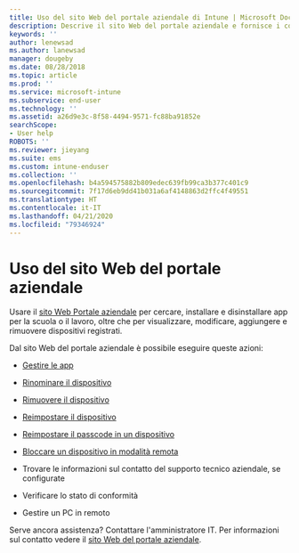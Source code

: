 ```yaml
---
title: Uso del sito Web del portale aziendale di Intune | Microsoft Docs
description: Descrive il sito Web del portale aziendale e fornisce i collegamenti alle procedure per le attività che possono eseguire gli utenti finali nel sito Web
keywords: ''
author: lenewsad
ms.author: lanewsad
manager: dougeby
ms.date: 08/28/2018
ms.topic: article
ms.prod: ''
ms.service: microsoft-intune
ms.subservice: end-user
ms.technology: ''
ms.assetid: a26d9e3c-8f58-4494-9571-fc88ba91852e
searchScope:
- User help
ROBOTS: ''
ms.reviewer: jieyang
ms.suite: ems
ms.custom: intune-enduser
ms.collection: ''
ms.openlocfilehash: b4a594575882b809edec639fb99ca3b377c401c9
ms.sourcegitcommit: 7f17d6eb9dd41b031a6af4148863d2ffc4f49551
ms.translationtype: HT
ms.contentlocale: it-IT
ms.lasthandoff: 04/21/2020
ms.locfileid: "79346924"
---
```

# <a name="using-the-intune-company-portal-website"></a>Uso del sito Web del portale aziendale
Usare il [sito Web Portale aziendale](https://portal.manage.microsoft.com) per cercare, installare e disinstallare app per la scuola o il lavoro, oltre che per visualizzare, modificare, aggiungere e rimuovere dispositivi registrati.  

Dal sito Web del portale aziendale è possibile eseguire queste azioni:

- [Gestire le app](manage-apps-cpweb.md)  

- [Rinominare il dispositivo](rename-your-device-cpwebsite.md)

- [Rimuovere il dispositivo](remove-your-device-cpwebsite.md)

- [Reimpostare il dispositivo](reset-erase-your-device-cpwebsite.md)

- [Reimpostare il passcode in un dispositivo](reset-your-passcode-cpwebsite.md)

- [Bloccare un dispositivo in modalità remota](remote-lock-your-device-cpwebsite.md)

- Trovare le informazioni sul contatto del supporto tecnico aziendale, se configurate

- Verificare lo stato di conformità

- Gestire un PC in remoto

Serve ancora assistenza? Contattare l'amministratore IT. Per informazioni sul contatto vedere il [sito Web del portale aziendale](https://go.microsoft.com/fwlink/?linkid=2010980).
